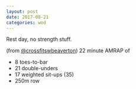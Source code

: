 ```yaml
---
layout: post
date: 2017-08-21
categories: wod
---
```


<!--
**Chris - <span></span>**
-->

Rest day, no strength stuff.

(from [@crossfitswbeaverton](http://www.crossfitswbeaverton.com)) 22 minute AMRAP of
- 8 toes-to-bar
- 21 double-unders
- 17 weighted sit-ups (35)
- 250m row
